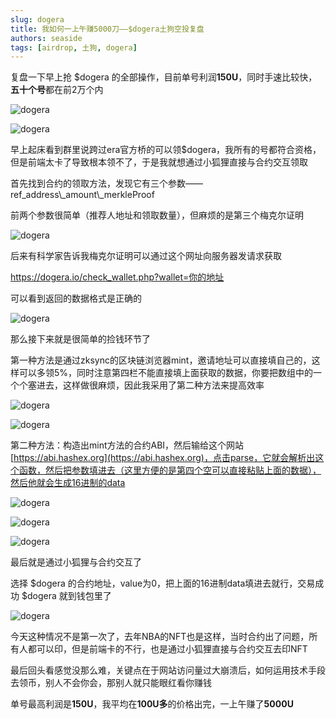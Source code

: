 ```yaml
---
slug: dogera
title: 我如何一上午赚5000刀——$dogera土狗空投复盘
authors: seaside
tags: [airdrop, 土狗, dogera]
---
```


复盘一下早上抢 $dogera 的全部操作，目前单号利润**150U**，同时手速比较快，**五十个号**都在前2万个内

![dogera](/img/blog/dogera/1.jpg)

![dogera](/img/blog/dogera/2.jpg)

早上起床看到群里说跨过era官方桥的可以领$dogera，我所有的号都符合资格，但是前端太卡了导致根本领不了，于是我就想通过小狐狸直接与合约交互领取

首先找到合约的领取方法，发现它有三个参数——ref_address\\_amount\\_merkleProof

前两个参数很简单（推荐人地址和领取数量），但麻烦的是第三个梅克尔证明

![dogera](/img/blog/dogera/3.jpg)

后来有科学家告诉我梅克尔证明可以通过这个网址向服务器发请求获取

https://dogera.io/check_wallet.php?wallet=你的地址

可以看到返回的数据格式是正确的

![dogera](/img/blog/dogera/4.jpg)

那么接下来就是很简单的捡钱环节了


第一种方法是通过zksync的区块链浏览器mint，邀请地址可以直接填自己的，这样可以多领5%，同时注意第四栏不能直接填上面获取的数据，你要把数组中的一个个塞进去，这样做很麻烦，因此我采用了第二种方法来提高效率

![dogera](/img/blog/dogera/5.jpg)

![dogera](/img/blog/dogera/6.jpg)

第二种方法：构造出mint方法的合约ABI，然后输给这个网站[https://abi.hashex.org](https://abi.hashex.org)，点击parse，它就会解析出这个函数，然后把参数填进去（这里方便的是第四个空可以直接粘贴上面的数据），然后他就会生成16进制的data

![dogera](/img/blog/dogera/7.jpg)

![dogera](/img/blog/dogera/8.jpg)

![dogera](/img/blog/dogera/9.jpg)

最后就是通过小狐狸与合约交互了

选择 $dogera 的合约地址，value为0，把上面的16进制data填进去就行，交易成功 $dogera 就到钱包里了

![dogera](/img/blog/dogera/10.jpg)

今天这种情况不是第一次了，去年NBA的NFT也是这样，当时合约出了问题，所有人都可以印，但是前端卡的不行，也是通过小狐狸直接与合约交互去印NFT

最后回头看感觉没那么难，关键点在于网站访问量过大崩溃后，如何运用技术手段去领币，别人不会你会，那别人就只能眼红看你赚钱

单号最高利润是**150U**，我平均在**100U多**的价格出完，一上午赚了**5000U**